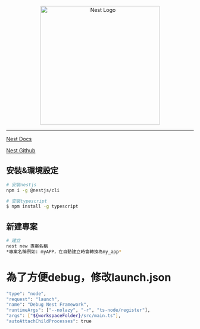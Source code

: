 <p align="center">
  <a href="http://nestjs.com/" target="blank"><img src="https://nestjs.com/img/logo_text.svg" width="320" alt="Nest Logo" /></a>
</p>

***

[Nest Docs](https://docs.nestjs.com/)

[Nest Github](https://github.com/nestjs/nest)

## 安裝&環境設定

```bash
# 安裝nestjs
npm i -g @nestjs/cli

# 安裝typescript
$ npm install -g typescript
```

## 新建專案

```bash
# 建立
nest new 專案名稱
*專案名稱例如: myAPP，在自動建立時會轉換為my_app*
```

# 為了方便debug，修改launch.json

```bash
"type": "node",
"request": "launch",
"name": "Debug Nest Framework",
"runtimeArgs": ["--nolazy", "-r", "ts-node/register"],
"args": ["${workspaceFolder}/src/main.ts"],
"autoAttachChildProcesses": true
```
